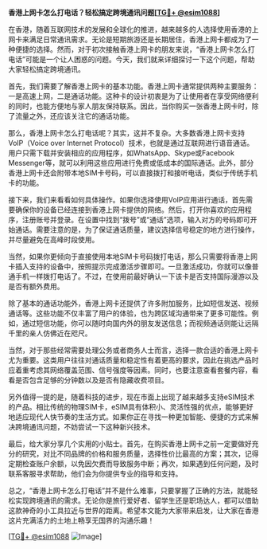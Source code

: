 **香港上网卡怎么打电话？轻松搞定跨境通讯问题[[TG💪+ @esim1088](https://t.me/s/esim1088)]**

在香港，随着互联网技术的发展和全球化的推进，越来越多的人选择使用香港的上网卡来满足日常通讯需求。无论是短期旅游还是长期居住，香港上网卡都成为了一种便捷的选择。然而，对于初次接触香港上网卡的朋友来说，“香港上网卡怎么打电话”可能是一个让人困惑的问题。今天，我们就来详细探讨一下这个问题，帮助大家轻松搞定跨境通讯。

首先，我们需要了解香港上网卡的基本功能。香港上网卡通常提供两种主要服务：一是高速上网，二是通话功能。这种卡的设计初衷是为了让使用者在享受网络便利的同时，也能方便地与家人朋友保持联系。因此，当你购买一张香港上网卡时，除了流量之外，还应该关注它的通话功能。

那么，香港上网卡怎么打电话呢？其实，这并不复杂。大多数香港上网卡支持VoIP（Voice over Internet Protocol）技术，也就是通过互联网进行语音通话。用户只需下载并安装相应的应用程序，如WhatsApp、Skype或Facebook Messenger等，就可以利用这些应用进行免费或低成本的国际通话。此外，部分香港上网卡还会附带本地SIM卡号码，可以直接拨打和接听电话，类似于传统手机卡的功能。

接下来，我们来看看如何具体操作。如果你选择使用VoIP应用进行通话，首先需要确保你的设备已经连接到香港上网卡提供的网络。然后，打开你喜欢的应用程序，注册账号并登录。在设置中找到“拨号”或“通话”选项，输入对方的号码即可开始通话。需要注意的是，为了保证通话质量，建议选择信号稳定的地方进行操作，并尽量避免在高峰时段使用。

当然，如果你更倾向于直接使用本地SIM卡号码拨打电话，那么只需要将香港上网卡插入支持的设备中，按照提示完成激活步骤即可。一旦激活成功，你就可以像普通手机一样拨打电话了。不过，在使用前最好确认一下该卡是否支持国际漫游以及是否有额外费用。

除了基本的通话功能外，香港上网卡还提供了许多附加服务，比如短信发送、视频通话等。这些功能不仅丰富了用户的体验，也为跨区域沟通带来了更多可能性。例如，通过短信功能，你可以随时向国内外的朋友发送信息；而视频通话则能让远隔千里的亲人仿佛近在咫尺。

当然，对于那些经常需要处理公务或者商务人士而言，选择一款合适的香港上网卡尤为重要。这类用户往往对通话质量和稳定性有着更高的要求，因此在挑选产品时应着重考虑其网络覆盖范围、信号强度等因素。同时，也要注意查看套餐内容，看看是否包含足够的分钟数以及是否有隐藏收费项目。

另外值得一提的是，随着科技的进步，现在市面上出现了越来越多支持eSIM技术的产品。相比传统的物理SIM卡，eSIM具有体积小、灵活性强的优点，能够更好地适应现代人快节奏的生活方式。如果你正在寻找一种更加智能、便捷的方式来解决跨境通讯问题，不妨尝试一下这种新兴技术。

最后，给大家分享几个实用的小贴士。首先，在购买香港上网卡之前一定要做好充分的研究，对比不同品牌的价格和服务质量，选择性价比最高的方案；其次，记得定期检查账户余额，以免因欠费而导致服务中断；再次，如果遇到任何问题，及时联系客服寻求帮助，他们会为你提供专业的指导和支持。

总之，“香港上网卡怎么打电话”并不是什么难事，只要掌握了正确的方法，就能轻松实现跨境通讯的需求。无论你是旅行爱好者、留学生还是职场达人，都可以借助这款神奇的小工具拉近与世界的距离。希望本文能为大家带来启发，让大家在香港这片充满活力的土地上畅享无国界的沟通乐趣！

[[TG💪+ @esim1088](https://t.me/s/esim1088) ![Image](https://i.postimg.cc/4NQfJmqS/Snipaste-2025-05-13-00-14-12.png)]